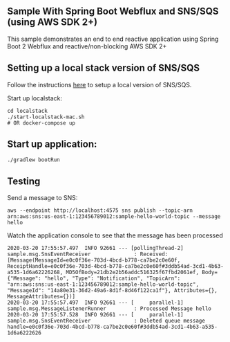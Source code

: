 ## Sample With Spring Boot Webflux and SNS/SQS (using AWS SDK 2+)

This sample demonstrates an end to end reactive application using Spring Boot 2 Webflux and reactive/non-blocking AWS SDK 2+

## Setting up a local stack version of SNS/SQS

Follow the instructions [here](https://github.com/localstack/localstack)
to setup a local version of SNS/SQS.

Start up localstack:

```
cd localstack
./start-localstack-mac.sh
# OR docker-compose up
```


## Start up application:
```
./gradlew bootRun
```


## Testing

Send a message to SNS:

```
aws --endpoint http://localhost:4575 sns publish --topic-arn arn:aws:sns:us-east-1:123456789012:sample-hello-world-topic --message hello
```

Watch the application console to see that the message has been processed


```
2020-03-20 17:55:57.497  INFO 92661 --- [pollingThread-2] sample.msg.SnsEventReceiver              : Received: [Message(MessageId=e0c0f36e-703d-4bcd-b778-ca7be2c0e60f, ReceiptHandle=e0c0f36e-703d-4bcd-b778-ca7be2c0e60f#3ddb54ad-3cd1-4b63-a535-1d6a62226268, MD5OfBody=21db2e2b56addc516325f67fbd2061ef, Body={"Message": "hello", "Type": "Notification", "TopicArn": "arn:aws:sns:us-east-1:123456789012:sample-hello-world-topic", "MessageId": "14a80e31-36d2-49a6-8d1f-8d46f122ca1f"}, Attributes={}, MessageAttributes={})]
2020-03-20 17:55:57.497  INFO 92661 --- [     parallel-1] sample.msg.MessageListenerRunner         : Processed Message hello
2020-03-20 17:55:57.528  INFO 92661 --- [     parallel-1] sample.msg.SnsEventReceiver              : Deleted queue message handle=e0c0f36e-703d-4bcd-b778-ca7be2c0e60f#3ddb54ad-3cd1-4b63-a535-1d6a6222626
``` 